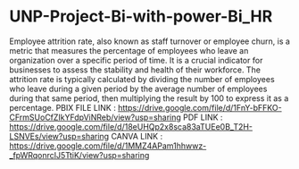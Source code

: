 # UNP-Project-Bi-with-power-Bi_HR
Employee attrition rate, also known as staff turnover or employee churn, is a metric that measures the percentage of employees who leave an organization over a specific period of time. It is a crucial indicator for businesses to assess the stability and health of their workforce. The attrition rate is typically calculated by dividing the number of employees who leave during a given period by the average number of employees during that same period, then multiplying the result by 100 to express it as a percentage.
PBIX FILE LINK : https://drive.google.com/file/d/1FnY-bFFKO-CFrmSUoCfZIkYFdpViNReb/view?usp=sharing
PDF LINK : https://drive.google.com/file/d/18eUHQp2x8sca83aTUEe0B_T2H-LSNVEs/view?usp=sharing
CANVA LINK : https://drive.google.com/file/d/1MMZ4APam1hhwwz-_fpWRqonrcIJ5TtiK/view?usp=sharing
